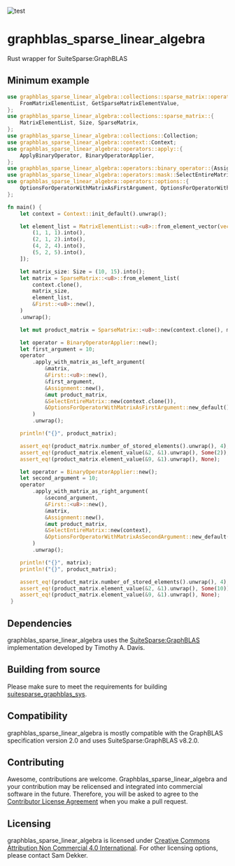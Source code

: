 ![test](https://github.com/code-sam/graphblas_sparse_linear_algebra/actions/workflows/test_main.yml/badge.svg?branch=main)
# graphblas_sparse_linear_algebra
Rust wrapper for SuiteSparse:GraphBLAS

## Minimum example
```rust
use graphblas_sparse_linear_algebra::collections::sparse_matrix::operations::{
    FromMatrixElementList, GetSparseMatrixElementValue,
};
use graphblas_sparse_linear_algebra::collections::sparse_matrix::{
    MatrixElementList, Size, SparseMatrix,
};
use graphblas_sparse_linear_algebra::collections::Collection;
use graphblas_sparse_linear_algebra::context::Context;
use graphblas_sparse_linear_algebra::operators::apply::{
    ApplyBinaryOperator, BinaryOperatorApplier,
};
use graphblas_sparse_linear_algebra::operators::binary_operator::{Assignment, First};
use graphblas_sparse_linear_algebra::operators::mask::SelectEntireMatrix;
use graphblas_sparse_linear_algebra::operators::options::{
    OptionsForOperatorWithMatrixAsFirstArgument, OptionsForOperatorWithMatrixAsSecondArgument,
};

fn main() {
    let context = Context::init_default().unwrap();

    let element_list = MatrixElementList::<u8>::from_element_vector(vec![
        (1, 1, 1).into(),
        (2, 1, 2).into(),
        (4, 2, 4).into(),
        (5, 2, 5).into(),
    ]);

    let matrix_size: Size = (10, 15).into();
    let matrix = SparseMatrix::<u8>::from_element_list(
        context.clone(),
        matrix_size,
        element_list,
        &First::<u8>::new(),
    )
    .unwrap();

    let mut product_matrix = SparseMatrix::<u8>::new(context.clone(), matrix_size).unwrap();

    let operator = BinaryOperatorApplier::new();
    let first_argument = 10;
    operator
        .apply_with_matrix_as_left_argument(
            &matrix,
            &First::<u8>::new(),
            &first_argument,
            &Assignment::new(),
            &mut product_matrix,
            &SelectEntireMatrix::new(context.clone()),
            &OptionsForOperatorWithMatrixAsFirstArgument::new_default(),
        )
        .unwrap();

    println!("{}", product_matrix);

    assert_eq!(product_matrix.number_of_stored_elements().unwrap(), 4);
    assert_eq!(product_matrix.element_value(&2, &1).unwrap(), Some(2));
    assert_eq!(product_matrix.element_value(&9, &1).unwrap(), None);

    let operator = BinaryOperatorApplier::new();
    let second_argument = 10;
    operator
        .apply_with_matrix_as_right_argument(
            &second_argument,
            &First::<u8>::new(),
            &matrix,
            &Assignment::new(),
            &mut product_matrix,
            &SelectEntireMatrix::new(context),
            &OptionsForOperatorWithMatrixAsSecondArgument::new_default(),
        )
        .unwrap();

    println!("{}", matrix);
    println!("{}", product_matrix);

    assert_eq!(product_matrix.number_of_stored_elements().unwrap(), 4);
    assert_eq!(product_matrix.element_value(&2, &1).unwrap(), Some(10));
    assert_eq!(product_matrix.element_value(&9, &1).unwrap(), None);
 }
 ```

## Dependencies
graphblas_sparse_linear_algebra uses the [SuiteSparse:GraphBLAS](https://github.com/DrTimothyAldenDavis/GraphBLAS) implementation developed by Timothy A. Davis.

## Building from source
Please make sure to meet the requirements for building [suitesparse_graphblas_sys](https://crates.io/crates/suitesparse_graphblas_sys).

## Compatibility
graphblas_sparse_linear_algebra is mostly compatible with the GraphBLAS specification version 2.0 and uses SuiteSparse:GraphBLAS v8.2.0.

## Contributing
Awesome, contributions are welcome. Graphblas_sparse_linear_algebra and your contribution may be relicensed and integrated into commercial software in the future. Therefore, you will be asked to agree to the [Contributor License Agreement](https://github.com/code-sam/graphblas_sparse_linear_algebra/blob/main/Contributor_License_Agreement.md) when you make a pull request.

## Licensing
graphblas_sparse_linear_algebra is licensed under [Creative Commons Attribution Non Commercial 4.0 International](https://creativecommons.org/licenses/by-nc/4.0/legalcode). For other licensing options, please contact Sam Dekker.
